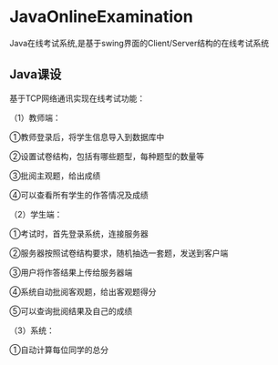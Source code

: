 # JavaOnlineExamination
Java在线考试系统,是基于swing界面的Client/Server结构的在线考试系统
## Java课设
基于TCP网络通讯实现在线考试功能：

（1）教师端：

①教师登录后，将学生信息导入到数据库中

②设置试卷结构，包括有哪些题型，每种题型的数量等

③批阅主观题，给出成绩

④可以查看所有学生的作答情况及成绩

（2）学生端：

①考试时，首先登录系统，连接服务器

②服务器按照试卷结构要求，随机抽选一套题，发送到客户端

③用户将作答结果上传给服务器端

④系统自动批阅客观题，给出客观题得分

⑤可以查询批阅结果及自己的成绩

（3）系统：

①自动计算每位同学的总分
